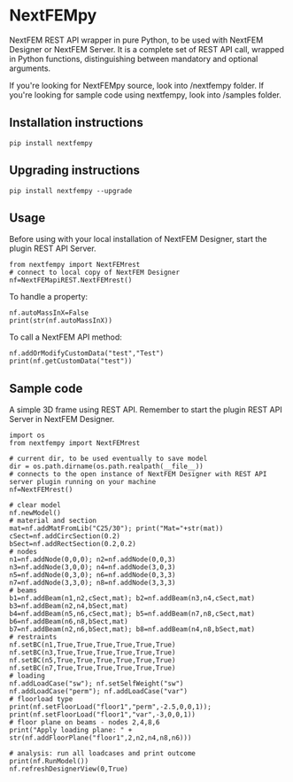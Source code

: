 # NextFEMpy

NextFEM REST API wrapper in pure Python, to be used with NextFEM Designer or NextFEM Server. 
It is a complete set of REST API call, wrapped in Python functions, distinguishing between mandatory and optional arguments.

If you're looking for NextFEMpy source, look into /nextfempy folder.
If you're looking for sample code using nextfempy, look into /samples folder.

## Installation instructions
```
pip install nextfempy
```

## Upgrading instructions
```
pip install nextfempy --upgrade
```

## Usage

Before using with your local installation of NextFEM Designer, start the plugin REST API Server.

```
from nextfempy import NextFEMrest
# connect to local copy of NextFEM Designer
nf=NextFEMapiREST.NextFEMrest()
```

To handle a property:
```
nf.autoMassInX=False
print(str(nf.autoMassInX))
```

To call a NextFEM API method:

```
nf.addOrModifyCustomData("test","Test")
print(nf.getCustomData("test"))
```

## Sample code

A simple 3D frame using REST API. Remember to start the plugin REST API Server in NextFEM Designer.
```
import os
from nextfempy import NextFEMrest

# current dir, to be used eventually to save model
dir = os.path.dirname(os.path.realpath(__file__))
# connects to the open instance of NextFEM Designer with REST API server plugin running on your machine
nf=NextFEMrest()

# clear model
nf.newModel()
# material and section
mat=nf.addMatFromLib("C25/30"); print("Mat="+str(mat))
cSect=nf.addCircSection(0.2)
bSect=nf.addRectSection(0.2,0.2)
# nodes
n1=nf.addNode(0,0,0); n2=nf.addNode(0,0,3)
n3=nf.addNode(3,0,0); n4=nf.addNode(3,0,3)
n5=nf.addNode(0,3,0); n6=nf.addNode(0,3,3)
n7=nf.addNode(3,3,0); n8=nf.addNode(3,3,3)
# beams
b1=nf.addBeam(n1,n2,cSect,mat); b2=nf.addBeam(n3,n4,cSect,mat)
b3=nf.addBeam(n2,n4,bSect,mat)
b4=nf.addBeam(n5,n6,cSect,mat); b5=nf.addBeam(n7,n8,cSect,mat)
b6=nf.addBeam(n6,n8,bSect,mat)
b7=nf.addBeam(n2,n6,bSect,mat); b8=nf.addBeam(n4,n8,bSect,mat)
# restraints
nf.setBC(n1,True,True,True,True,True,True)
nf.setBC(n3,True,True,True,True,True,True)
nf.setBC(n5,True,True,True,True,True,True)
nf.setBC(n7,True,True,True,True,True,True)
# loading
nf.addLoadCase("sw"); nf.setSelfWeight("sw")
nf.addLoadCase("perm"); nf.addLoadCase("var")
# floorload type
print(nf.setFloorLoad("floor1","perm",-2.5,0,0,1)); print(nf.setFloorLoad("floor1","var",-3,0,0,1))
# floor plane on beams - nodes 2,4,8,6
print("Apply loading plane: " + str(nf.addFloorPlane("floor1",2,n2,n4,n8,n6)))

# analysis: run all loadcases and print outcome
print(nf.RunModel())
nf.refreshDesignerView(0,True)
```
